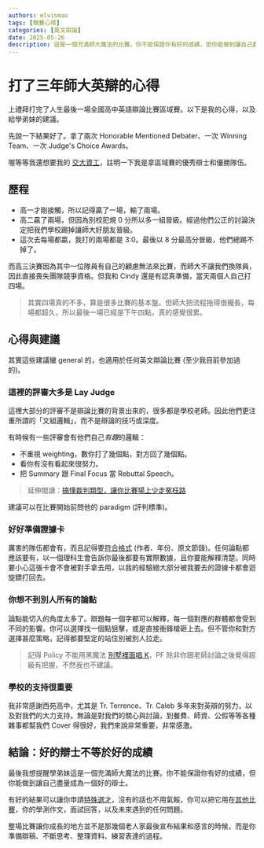 ```yaml
---
authors: elvismao
tags: [競賽心得]
categories: [英文辯論]
date: 2025-05-26
description: 這是一個充滿師大魔法的比賽。你不能保證你有好的成績，但你能做到讓自己盡量成為一個好的辯士。
---
```


# 打了三年師大英辯的心得

上禮拜打完了人生最後一場全國高中英語辯論比賽區域賽。以下是我的心得，以及給學弟妹的建議。

先說一下結果好了。拿了兩次 Honorable Mentioned Debater、一次 Winning Team、一次 Judge's Choice Awards。

喔等等我還想要我的 [交大資工](https://emtech.cc/p/srecruit)，註明一下我是拿區域賽的優秀辯士和優勝隊伍。

## 歷程

- 高一才剛接觸，所以記得贏了一場，輸了兩場。
- 高二贏了兩場，但因為別校犯規 0 分所以多一組晉級。經過他們公正的討論決定把我們學校踢掉讓師大好朋友晉級。
- 這次去每場都贏，我打的兩場都是 3:0。最後以 8 分最高分晉級，他們總踢不掉了。

而高三決賽因為其中一位隊員有自己的顧慮無法來比賽，而師大不讓我們換隊員，因此直接喪失團隊競爭資格。但我和 Cindy 還是有認真準備，當天兩個人自己打四場。

> 其實四場真的不多，算是很多比賽的基本盤。但師大把流程拖得很攏長，每場都超久，所以最後一場已經是下午四點，真的感覺很累。

## 心得與建議

其實這些建議蠻 general 的，也適用於任何英文辯論比賽 (至少我目前參加過的)。

### 這裡的評審大多是 Lay Judge

這裡大部分的評審不是辯論比賽的背景出來的，很多都是學校老師。因此他們更注重所謂的「文組邏輯」，而不是辯論的技巧或深度。

有時候有一些評審會有他們自己*有趣*的邏輯：

- 不重視 weighting，數你打了幾個點，對方回了幾個點。
- 看你有沒有看起來很努力。
- 把 Summary 跟 Final Focus 當 Rebuttal Speech。

> 延伸閱讀：[搞懂裁判類型，讓你比賽場上少走冤枉路](https://emtech.cc/p/debate-judgeAdaptation/)

建議可以在比賽開始前問他的 paradigm (評判標準)。

### 好好準備證據卡

厲害的隊伍都會有，而且記得要[符合格式](https://emtech.cc/p/notion-debate#資料庫) (作者、年份、原文節錄)。任何論點都應該要有，以一個理科生會告訴你最後都要有實際數據，且你要能解釋清楚。同時要小心這張卡會不會被對手拿去用，以我的經驗絕大部分被我要去的證據卡都會迴旋鏢打回去。

### 你想不到別人所有的論點

論點能切入的角度太多了。辯題每一個字都可以解釋，每一個對應的群體都會受到不同的影響。你可以選擇找一個點狙擊，或是直接衝鋒槍砸上去。但不管你和對方選擇甚麼策略，記得都要堅定的站住別被別人拉走。

> 記得 Policy 不能用黑魔法 [別墅裡面唱 K](https://emtech.cc/p/debate-kritik)，PF 除非你跟老師討論之後覺得超級有把握，不然我也不建議。

### 學校的支持很重要

我非常感謝西苑高中，尤其是 Tr. Terrence、Tr. Caleb 多年來對英辯的努力，以及對我們的大力支持。無論是對我們的關心與討論，到餐費、師資、公假等等各種雜事都幫我們 Cover 得很好，我們來說非常重要，非常感激。

## 結論：好的辯士不等於好的成績

最後我想提醒學弟妹這是一個充滿師大魔法的比賽。你不能保證你有好的成績，但你能做到讓自己盡量成為一個好的辯士。

有好的結果可以讓你申請[特殊選才](https://emtech.cc/tag/%E7%89%B9%E6%AE%8A%E9%81%B8%E6%89%8D)，沒有的話也不用氣餒，你可以把它用在[其他比賽](https://emtech.cc/p/debate-intro#其他賽制)，你的學測作文，面試回答，以及未來遇到的任何問題。

整場比賽讓你成長的地方並不是那幾個老人家最後宣布結果和感言的時候，而是你準備辯稿、不斷思考、整理資料、練習表達的過程。
